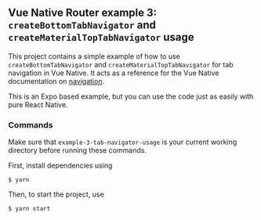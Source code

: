 ## Vue Native Router example 3: `createBottomTabNavigator` and `createMaterialTopTabNavigator` usage

This project contains a simple example of how to use `createBottomTabNavigator` and `createMaterialTopTabNavigator` for tab navigation in Vue Native. It acts as a reference for the Vue Native documentation on [navigation](https://vue-native.io/docs/vue-native-router.html).

This is an Expo based example, but you can use the code just as easily with pure React Native.

### Commands

Make sure that `example-3-tab-navigator-usage` is your current working directory before running these commands.

First, install dependencies using
```
$ yarn
```

Then, to start the project, use
```
$ yarn start
```
